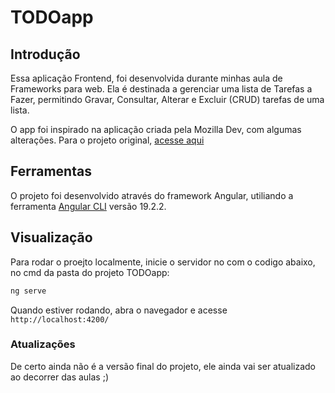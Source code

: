 # TODOapp

## Introdução

Essa aplicação Frontend, foi desenvolvida durante minhas aula de Frameworks para web. Ela é
destinada a gerenciar uma lista de Tarefas a Fazer, permitindo Gravar, Consultar,
Alterar e Excluir (CRUD) tarefas de uma lista. 

O app foi inspirado na aplicação criada pela Mozilla Dev, com algumas alterações. Para o projeto original, [acesse aqui](https://developer.mozilla.org/en-US/docs/Learn_web_development/Core/Frameworks_libraries/Svelte_Todo_list_beginning)

## Ferramentas

O projeto foi desenvolvido através do framework Angular, utiliando a ferramenta [Angular CLI](https://github.com/angular/angular-cli) versão 19.2.2.

## Visualização

Para rodar o proejto localmente, inicie o servidor no com o codigo abaixo, no cmd da pasta do projeto TODOapp:

```bash
ng serve
```

Quando estiver rodando, abra o navegador e acesse `http://localhost:4200/`


### Atualizações
De certo ainda não é a versão final do projeto, ele ainda vai ser atualizado ao decorrer das aulas ;)
